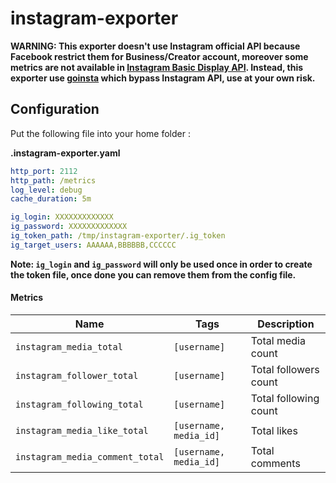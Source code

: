 # instagram-exporter

**WARNING: This exporter doesn't use Instagram official API because Facebook restrict them for Business/Creator account, moreover some metrics are not available in [Instagram Basic Display API](https://developers.facebook.com/docs/instagram-basic-display-api). Instead, this exporter use [goinsta](https://github.com/ahmdrz/goinsta) which bypass Instagram API, use at your own risk.**

## Configuration

Put the following file into your home folder : 

**.instagram-exporter.yaml**
```yaml
http_port: 2112
http_path: /metrics
log_level: debug
cache_duration: 5m

ig_login: XXXXXXXXXXXXX
ig_password: XXXXXXXXXXXXX
ig_token_path: /tmp/instagram-exporter/.ig_token
ig_target_users: AAAAAA,BBBBBB,CCCCCC
```

**Note: `ig_login` and `ig_password` will only be used once in order to create the token file, once done you can remove them from the config file.**

#### Metrics

| Name | Tags | Description |
| -- | -- | -- |
| `instagram_media_total` | `[username]` |  Total media count |
| `instagram_follower_total` | `[username]` | Total followers count |
| `instagram_following_total` | `[username]` | Total following count |
| `instagram_media_like_total` | `[username, media_id]` | Total likes |
| `instagram_media_comment_total` | `[username, media_id]` | Total comments |
